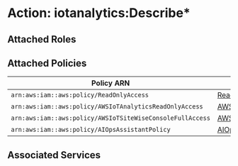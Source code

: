 # Action: iotanalytics:Describe*

## Attached Roles

## Attached Policies

| Policy ARN | Policy Name |
|------------|-------------|
| `arn:aws:iam::aws:policy/ReadOnlyAccess` | [ReadOnlyAccess](../policies.md#readonlyaccess) |
| `arn:aws:iam::aws:policy/AWSIoTAnalyticsReadOnlyAccess` | [AWSIoTAnalyticsReadOnlyAccess](../policies.md#awsiotanalyticsreadonlyaccess) |
| `arn:aws:iam::aws:policy/AWSIoTSiteWiseConsoleFullAccess` | [AWSIoTSiteWiseConsoleFullAccess](../policies.md#awsiotsitewiseconsolefullaccess) |
| `arn:aws:iam::aws:policy/AIOpsAssistantPolicy` | [AIOpsAssistantPolicy](../policies.md#aiopsassistantpolicy) |

## Associated Services

